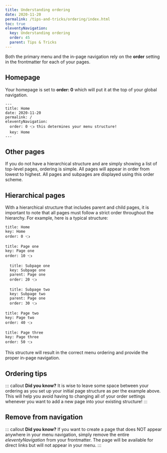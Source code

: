 ```yaml
---
title: Understanding ordering
date: 2020-11-20
permalink: /tips-and-tricks/ordering/index.html
toc: true
eleventyNavigation:
  key: Understanding ordering
  order: 45 
  parent: Tips & Tricks
---
```

Both the primary menu and the in-page navigation rely on the **order** setting in the frontmatter for each of your pages. 

## Homepage

Your homepage is set to **order: 0** which will put it at the top of your global navigation.

```
---
title: Home
date: 2020-11-20
permalink: /
eleventyNavigation:
  order: 0 👈 this determines your menu structure!
  key: Home 
---
```

## Other pages

If you do not have a hierarchical structure and are simply showing a list of top-level pages, ordering is simple. All pages will appear in order from lowest to highest. All pages and subpages are displayed using this order scheme. 

## Hierarchical pages

With a hierarchical structure that includes parent and child pages, it is important to note that all pages must follow a strict order throughout the hierarchy. For example, here is a typical structure:

```
title: Home
key: Home
order: 0 👈

title: Page one
key: Page one
order: 10 👈

  title: Subpage one
  key: Subpage one
  parent: Page one
  order: 20 👈

  title: Subpage two
  key: Subpage two
  parent: Page one
  order: 30 👈

title: Page two
key: Page two
order: 40 👈

title: Page three
key: Page three
order: 50 👈
```

This structure will result in the correct menu ordering and provide the proper in-page navigation. 

## Ordering tips

::: callout
**Did you know?** It is wise to leave some space between your ordering as you set up your initial page structure as per the example above. This will help you avoid having to changing all of your order settings whenever you want to add a new page into your existing structure!
:::

## Remove from navigation

::: callout
**Did you know?** If you want to create a page that does NOT appear anywhere in your menu navigation, simply remove the entire *eleventyNavigation* from your frontmatter. The page will be available for direct links but will not appear in your menu.
:::